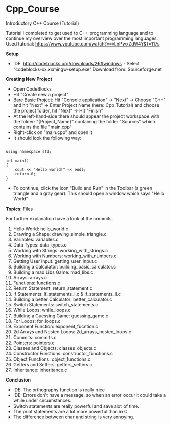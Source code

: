 # Cpp_Course
Introductory C++ Course (Tutorial)


Tutorial I completed to get used to C++ programming language and to continue my overview over the most important programming languages. Used tutorial: https://www.youtube.com/watch?v=vLnPwxZdW4Y&t=117s

**Setup**
- IDE: http://codeblocks.org/downloads/26#windows - Select "codeblocks-xx.xxmingw-setup.exe" Download from: Sourceforge.net

**Creating New Project**
- Open CodeBlocks
- Hit "Create new a project"
- Bare Basic Project: Hit "Console application" -> "Next" -> Choose "C++" and hit "Next" -> Enter Project Name (here: Cpp_Tutorial) and choose the project folder, hit "Next" -> Hit "Finish"
- At the left-hand-side there should appear the project workspace with the folder: "{Project_Name}" containing the folder "Sources" which contains the file "main.cpp"
- Right-click on "main.cpp" and open it
- It should look the following way:

```#include <iostream>

using namespace std;

int main()
{
    cout << "Hello world!" << endl;
    return 0;
}
```
- To continue, click the icon "Build and Run" in the Toolbar (a green triangle and a gray gear). This should open a window which says "Hello World"

**Topics**: Files

For further explanation have a look at the commits.

1. Hello World: hello_world.c
2. Drawing a Shape: drawing_simple_triangle.c
3. Variables: variables.c
4. Data Types: data_types.c
5. Working with Strings: working_with_strings.c
6. Working with Numbers: working_with_numbers.c
7. Getting User Input: getting_user_input.c
8. Building a Calculator: building_basic_calculator.c
9. Building a mad Libs Game: mad_libs.c
10. Arrays: arrays.c
11. Functions: functions.c
12. Return Statement: return_statement.c
13. If Statements: if_statements_I.c & if_statements_II.c
14. Building a better Calculator: better_calculator.c
15. Switch Statements: switch_statements.c
16. While Loops: while_loops.c
17. Building a Guessing Game: guessing_game.c
18. For Loops: for_loops.c
19. Exponent Function: exponent_fucntion.c
20. 2d Arrays and Nested Loops: 2d_arrays_nested_loops.c
21. Commits: commits.c
22. Pointers: pointers.c
23. Classes and Objects: classes_objects.c
24. Constructor Functions: constructor_functions.c
25. Object Functions: object_functions.c
26. Getters and Setters: getters_setters.c
27. Inheritance: inheritance.c

**Conclusion**
- IDE: The orthography function is really nice
- IDE: Errors don't have a message, so when an error occur it could take a while under circumstances.
- Switch statements are really powerful and save alot of time.
- The print statements are a lot more powerful than in C.
- The difference between char and string is very annoying.
